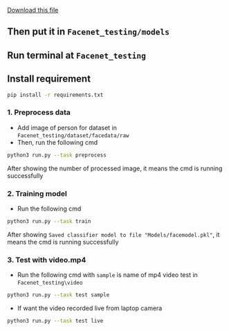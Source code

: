 [Download this file](https://drive.google.com/file/d/1ZNJyJVqp4I8Yr-kwvNTcv-dThagLKM6Q/view?usp=sharing)
## Then put it in ```Facenet_testing/models```
## Run terminal at ```Facenet_testing```
## Install requirement
```bash
pip install -r requirements.txt
```
### 1. Preprocess data
- Add image of person for dataset in ```Facenet_testing/dataset/facedata/raw```
- Then, run the following cmd
```bash
python3 run.py --task preprocess
```
After showing the number of processed image, it means the cmd is running successfully

### 2. Training model
- Run the following cmd
```bash
python3 run.py --task train
```
After showing ```Saved classifier model to file "Models/facemodel.pkl"```, it means the cmd is running successfully

### 3. Test with video.mp4
- Run the following cmd with ```sample``` is name of mp4 video test in ```Facenet_testing\video```
```bash
python3 run.py --task test sample
```
- If want the video recorded live from laptop camera
```bash
python3 run.py --task test live
```
